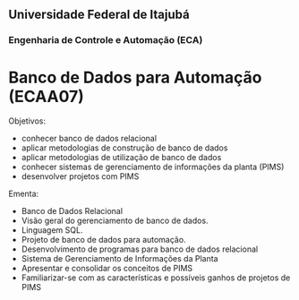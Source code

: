 ## Universidade Federal de Itajubá
### Engenharia de Controle e Automação (ECA)
# Banco de Dados para Automação (ECAA07)

Objetivos:
- conhecer banco de dados relacional
- aplicar metodologias de construção de banco de dados
- aplicar metodologias de utilização de banco de dados
- conhecer sistemas de gerenciamento de informações da planta (PIMS)
- desenvolver projetos com PIMS

Ementa:
- Banco de Dados Relacional
 - Visão geral do gerenciamento de banco de dados. 
 - Linguagem SQL. 
 - Projeto de banco de dados para automação. 
- Desenvolvimento de programas para banco de dados relacional
 - Sistema de Gerenciamento de Informações da Planta
 - Apresentar e consolidar os conceitos de PIMS
 - Familiarizar-se com as características e possíveis ganhos de projetos de PIMS
